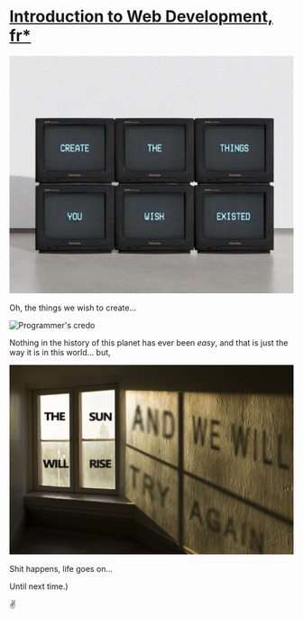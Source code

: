# [Introduction to Web Development, fr*](https://github.com/skywalkerSam/introductionToWebDevelopment)

<img src="./Resources/memes/createTheThingsYouWish.jpg" alt="Create the things you wish existed..." width=750>

Oh, the things we wish to create...

<img src="./Resources/memes/weDoTheseThingsBecause_.jpg" alt="Programmer's credo" width=700>

Nothing in the history of this planet has ever been *easy*, and that is just the way it is in this world... but,

<img src="./Resources/memes/tryAgain.jpg" alt="We'll try again..." width=700>

Shit happens, life goes on...

<!-- 

## Anyway, here's a collection of memes for ya... Enjoy.)

<img src="./Resources/memes/theInternet.jpg" alt="" width=600>

<img src="./Resources/memes/that&apos;sIt.jpg" alt="" width=550>

<img src="./Resources/memes/freeAdvice.png" alt="" width=500>

Maybe just let it be...

<img src="./Resources/memes/gameOfThronesChair.jpg" alt="" width=450>

Fuck, yeah!

## Programming in a nutshell

<img src="./Resources/memes/programmingIS.png" alt="" width=650>

<img src="./Resources/memes/actuallyCodingBeLike.jpg" alt="" width=600>

<img src="./Resources/memes/justTiredOfItAll.jpg" alt="" width=550>

<img src="./Resources/memes/recursion101.png" alt="" width=500>

<img src="./Resources/memes/maybeFixedItself.png" alt="" width=450>

Just in case...😅

## Language Wars.)

<img src="./Resources/memes/pythonIntro.jpg" alt="" width=650>

<img src="./Resources/memes/languageWars.jpg" alt="" width=600>

<img src="./Resources/memes/pythonWithExtraSteps.png" alt="" width=550>

<img src="./Resources/memes/roundNroundWeGo.png" alt="" width=500>

And 'round, and 'round, and 'round we go...

<img src="./Resources/memes/thatDoesIt.png" alt="" width=450>

<img src="./Resources/memes/justGetStarted.jpg" alt="" width=350>

Just get started, and everything will fall into place...

## DEVS in a nutshell.)

<img src="./Resources/memes/youKnowWhenYouSeeOne.jpg" alt="Ya know when you see one.)" width=750>

*Doesn't represent the real nature of the individuals, image for representational purposes only.)

<img src="./Resources/memes/nothingWorks.jpg" alt="" width=700>

<img src="./Resources/memes/writingCode.jpg" alt="" width=650>

<img src="./Resources/memes/actuallyCoding.jpg" alt="" width=600>

<img src="./Resources/memes/allGood.jpg" alt="" width=550>

<img src="./Resources/memes/typicalFriday.jpg" alt="" width=500>

<img src="./Resources/memes/index0.jpg" alt="" width=450>

<img src="./Resources/memes/ij.jpg" alt="" width=450>

<img src="./Resources/memes/rulesAreRules.jpg" alt="" width=450>

Rules are rules. 😅

## The Imposter Syndrome.)

<img src="./Resources/memes/imposterSyndrome.jpg" alt="Imposter Syndrome" width=600>

<img src="./Resources/memes/choices.jpg" alt="" width=550>

But, are you even good enough to have imposter syndrome... 😅

## The instincts.)

<img src="./Resources/memes/mysterySolved.jpg" alt="" width=600>

<img src="./Resources/memes/mrROBOTmodeON.jpg" alt="" width=550>

**MR. ROBOT** MODE *ON*

<img src="./Resources/memes/theFragility.jpg" alt="" width=500>

👍

## Always learning...✌️

<img src="./Resources/memes/stillLearning.jpg" alt="" width=600>

<img src="./Resources/memes/careerOptions.png" alt="" width=550>

*Image not to scale.)

## Time

The concept of time is a bit different to a DEV than to a physicist or, a philosopher.)

<img src="./Resources/memes/devsNtime_.jpg" alt="" width=600>

The dating conventions has their own issues.)

<img src="./Resources/memes/dateFormats.jpg" alt="" width=550>

I prefer **Stardate** btw...✌️

## "**Time Travel**"

<img src="./Resources/memes/timeTravel.jpg" alt="" width=600>

<img src="./Resources/memes/timeTravelAgain.jpg" alt="" width=550>

😅

## Dating.)

<img src="./Resources/memes/theGuideToDating.jpg" alt="" width=600>

<img src="./Resources/memes/true.jpg" alt="" width=550>

😅

## DEVS of the night.)

<img src="./Resources/memes/timeToCode.png" alt="" width=600>

<img src="./Resources/memes/atNight.jpg" alt="" width=550>

<img src="./Resources/memes/programmersAtNight.jpg" alt="" width=500>

<img src="./Resources/memes/4am.jpg" alt="" width=450>

The nights are just bliss... soo quiet, soo peaceful, soo strange, like just...

## DEVS Friday (patent pending*)

<img src="./Resources/memes/theWeekndInAnutshell.jpg" alt="" width=600>

<img src="./Resources/memes/ohMyPrecious.jpg" alt="" width=550>

<img src="./Resources/memes/leavesCompany.jpg" alt="" width=500>

<img src="./Resources/memes/fridayMood.jpg" alt="" width=450>

Typical friday*

## The Interview.)

Oh, the interview...

<img src="./Resources/memes/theAvgInterview.jpg" alt="" width=650>

<img src="./Resources/memes/theResume.jpg" alt="" width=600>

😅

<img src="./Resources/memes/youBetcha.jpg" alt="" width=550>

*Optional, no bloodshed required.)

<img src="./Resources/memes/typicalTechnicalInterview.png" alt="" width=500>

<img src="./Resources/memes/itCanGetRough.jpg" alt="" width=450>

It gets rough*

## The "**AI**" hype train.)

<img src="./Resources/memes/aiFix.png" alt="" width=700>

<img src="./Resources/memes/MLinAnutshell.jpg" alt="" width=650>

<img src="./Resources/memes/sexyML.jpg" alt="" width=600>

<img src="./Resources/memes/notSexyML.jpg" alt="" width=550>

<img src="./Resources/memes/ml.png" alt="" width=500>

<img src="./Resources/memes/poweredByAI.jpg" alt="" width=450>

Just one more time...😅

## The GPT Era.)

<img src="./Resources/memes/codingWithGPT.jpg" alt="" width=600>

<img src="./Resources/memes/devinDead.jpg" alt="" width=550>

<img src="./Resources/memes/survivedTheCalculator.jpg" alt="" width=500>

*They really did.)

<img src="./Resources/memes/gptHallucinations.jpg" alt="" width=450>

`NOTE:` **LLM**s are awesome but, not without their limitations!

In other words, use the right **tools** for the **job**, and **NOT** the right **job** for the **tools**...

## **chatGPT** programmers in a nutshell.)

<img src="./Resources/memes/linuxUser.jpg" alt="" width=700>

<img src="./Resources/memes/newProgrammers.jpg" alt="" width=650>

<img src="./Resources/memes/devin.png" alt="" width=600>

*not really, but.)

<img src="./Resources/memes/hmm.jpg" alt="" width=550>

<img src="./Resources/memes/introToWebDevelopment.jpg" alt="" width=500>

😅

## **Startup Programmers**...🫡

<img src="./Resources/memes/hailTheVikings.png" alt="" width=600>

<img src="./Resources/memes/imTheDanger.jpg" alt="" width=550>

I am the danger*

<img src="./Resources/memes/theMotivationYOLO.jpg" alt="" width=500>

For money, let's fuckin' go... YOLO*

<img src="./Resources/memes/theTrickToLife.jpg" alt="" width=450>

it is what it is, just keep going...

## Struggles of a developer.)

<img src="./Resources/memes/fixMyComputer.jpg" alt="" width=650>

<img src="./Resources/memes/strugglesOfAprogrammer.jpg" alt="" width=600>

<img src="./Resources/memes/wtfAmI.jpg" alt="" width=550>

<img src="./Resources/memes/regexIntro.jpg" alt="" width=500>

<img src="./Resources/memes/theStruggleIsReal.jpg" alt="" width=450>

## Life of a developer...✌️

<img src="./Resources/memes/expectationVSreality.jpg" alt="" width=600>

<img src="./Resources/memes/lifeOfAprogrammer.jpg" alt="" width=550>

<img src="./Resources/memes/intellisense.jpg" alt=" Intellisense" width=500>

Oh, my intellisense...

## The composure.)

<img src="./Resources/memes/yes....png" alt="" width=650>

<img src="./Resources/memes/iHaveNoIdea.jpg" alt="" width=600>

<img src="./Resources/memes/programmingExperts.jpg" alt="" width=550>

<img src="./Resources/memes/programmersInAnutshell.png" alt="" width=500>

## Programmers **VS.**

<img src="./Resources/memes/loveNhate.jpg" alt="" width=650>

developer, developers, developers!

<img src="./Resources/memes/programmersVSmathematiciansNOT.jpg" alt="" width=600>

<img src="./Resources/memes/programmersVSmathematiciansFR.jpg" alt="" width=550>

## Shower thoughts.)

<img src="./Resources/memes/programProgram.jpg" alt="" width=600>

<img src="./Resources/memes/evilThoughts.png" alt="" width=550>

<img src="./Resources/memes/404mathematics.jpg" alt="" width=500>

You get it, right? 😅

## DEVS & Coffee.)

So basically,

<img src="./Resources/memes/emc2.jpg" alt="" width=600>

😅

<img src="./Resources/memes/whyCoffee.jpg" alt="" width=550>

*literally and figuratively.)

<img src="./Resources/memes/noLunch.jpg" alt="" width=500>

<img src="./Resources/memes/3coffeeNoSleep.jpg" alt="" width=450>

<img src="./Resources/memes/mondayCoffee.png" alt="" width=400>

May the force be with you, always...

## Error handling 101

<img src="./Resources/memes/errorHandling.jpg" alt="" width=600>

<img src="./Resources/memes/errorHandling101.jpg" alt="" width=550>

## The Bug/Feature.)

<img src="./Resources/memes/lifeGoesOn.jpg" alt="" width=650>

<img src="./Resources/memes/aNewFeature.jpg" alt="" width=600>

<img src="./Resources/memes/theBug.png" alt="" width=550>

<img src="./Resources/memes/iHateProgramming.png" alt="" width=500>

*When it works.)

<img src="./Resources/memes/itWorks.jpg" alt="" width=450>

<img src="./Resources/memes/itsWokin.jpg" alt="" width=450>

<img src="./Resources/memes/allGoodNow.jpg" alt="" width=400>

## The **Readme**.)

<img src="./Resources/memes/theDocumentationTheory.jpg" alt="" width=700>

<img src="./Resources/memes/iveSeenEnough.jpg" alt="" width=650>

*I have seen enough, now i shall die in peace.)

<img src="./Resources/memes/theReadme.png" alt="" width=600>

*me.)

<img src="./Resources/memes/justReadTheDocumentation_.jpg" alt="Just read the docs" width=550>

<img src="./Resources/memes/readTheDocs.jpg" alt="" width=500>

`P.S.` Just read the damn Documentation!

## "**Real**" Programmer.)

<img src="./Resources/memes/iCanTho.jpg" alt="" width=650>

<img src="./Resources/memes/fixThePrinterForYa.jpg" alt="" width=600>

<img src="./Resources/memes/butItDoesRun.jpg" alt="" width=550>

Well, it does*

<img src="./Resources/memes/realProgrammerRoadmap.jpg" alt="" width=500>

Yup, I'm trying to fit all the memes in one readme, lol.)

## me rn*

<img src="./Resources/memes/myAbilityToCode.jpg" alt="" width=650>

<img src="./Resources/memes/doneForTheDay.jpg" alt="" width=600>

<img src="./Resources/memes/theIdeas.png" alt="" width=550>

<img src="./Resources/memes/meRN.jpg" alt="" width=500>

## The *closure*.)

<img src="./Resources/memes/watchingMemes.jpg" alt="" width=600>

<img src="./Resources/memes/lookWho.jpg" alt="" width=550>

<img src="./Resources/memes/theLaugh.png" alt="" width=500>

<!-- <img src="./Resources/memes/talkedTooMuch.jpg" alt="" width=500> -->

Until next time.)

✌️
